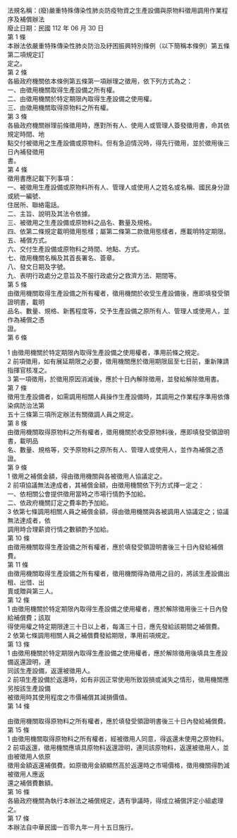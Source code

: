 法規名稱：(廢)嚴重特殊傳染性肺炎防疫物資之生產設備與原物料徵用調用作業程序及補償辦法  
廢止日期：民國 112 年 06 月 30 日  
第 1 條  
本辦法依嚴重特殊傳染性肺炎防治及紓困振興特別條例（以下簡稱本條例）第五條第二項規定訂  
定之。  
第 2 條  
各級政府機關依本條例第五條第一項辦理之徵用，依下列方式為之：  
一、由徵用機關取得生產設備之所有權。  
二、由徵用機關於特定期限內取得生產設備之使用權。  
三、由徵用機關取得原物料之所有權。  
第 3 條  
各級政府機關辦理前條徵用時，應對所有人、使用人或管理人簽發徵用書，命其依規定時間、地  
點交付被徵用之生產設備或原物料。但有急迫情況時，得先行徵用，並於徵用後三日內補發徵用  
書。  
第 4 條  
徵用書應記載下列事項：  
一、被徵用生產設備或原物料所有人、管理人或使用人之姓名或名稱、國民身分證或統一編號、  
住居所、聯絡電話。  
二、主旨、說明及其法令依據。  
三、被徵用之生產設備或原物料之品名、數量及規格。  
四、依第二條規定載明徵用態樣；屬第二條第二款徵用態樣者，應載明特定期限。  
五、補償方式。  
六、交付生產設備或原物料之時間、地點、方式。  
七、徵用機關名稱及其首長署名、簽章。  
八、發文日期及字號。  
九、表明行政處分之意旨及不服行政處分之救濟方法、期間等。  
第 5 條  
由徵用機關取得生產設備之所有權者，徵用機關於收受生產設備後，應即填發受領證明書，載明  
品名、數量、規格、新舊程度等，交予生產設備之原所有人、管理人或使用人，並作為補償之憑  
證。  
第 6 條  


1 由徵用機關於特定期限內取得生產設備之使用權者，準用前條之規定。  
2 前項徵用，如有展延期限之必要，徵用機關應於徵用期限屆至七日前，重新陳請指揮官核准之。  
3 第一項徵用，於徵用原因消滅後，應於十日內解除徵用，並發給解除徵用書。  
第 7 條  
徵用生產設備者，如需調用相關人員操作生產設備時，其調用之作業程序準用依傳染病防治法第  
五十三條第三項所定辦法有關徵調人員之規定。  
第 8 條  
由徵用機關取得原物料之所有權者，徵用機關於收受原物料後，應即填發受領證明書，載明品  
名、數量、規格等，交予原物料之原所有人、管理人或使用人，並作為補償之憑證。  
第 9 條  
1 徵用之補償金額，得由徵用機關與各被徵用人協議定之。  
2 前項協議無法達成者，其補償金額，由徵用機關依下列方式擇一定之：  
一、依相關公會提供徵用當時之市場行情酌予加給。  
二、依政府機關訂定之費率酌予加給。  
3 依第七條調用相關人員之補償金額，得由徵用機關與各被調用人協議定之；協議無法達成者，依  
調用時合理薪資行情之數額酌予加給。  
第 10 條  
由徵用機關取得生產設備之所有權者，應於填發受領證明書後三十日內發給補償費。  
第 11 條  
由徵用機關取得生產設備之所有權者，徵用機關得為徵用之目的，將該生產設備出租、出借、出  
賣或贈與第三人。  
第 12 條  
1 由徵用機關於特定期限內取得生產設備之使用權者，應於解除徵用後三十日內發給補償費；該取  
得使用權之特定期限達三十日以上者，每滿三十日，應先發給該期間之補償費。  
2 依第七條調用相關人員之補償費發給期限，準用前項規定。  
第 13 條  
1 由徵用機關於特定期限內取得生產設備之使用權者，應於解除徵用後填具生產設備返還證明，連  
同該生產設備，返還被徵用人。  
2 前項生產設備於返還時，如有非因正常使用所致毀損或滅失之情形，徵用機關應另按該生產設備  
被徵用時其使用程度之市價補償其減損價值。  
第 14 條  


由徵用機關取得原物料之所有權者，應於填發受領證明書後三十日內發給補償費。  
第 15 條  
1 由徵用機關取得原物料之所有權者，經被徵用人同意，得返還未使用之原物料。  
2 前項返還，徵用機關應填具原物料返還證明，連同該原物料，返還被徵用人，並由被徵用人依原  
徵用金額返還補償費。如原徵用金額顯然高於返還時之市場價格，徵用機關得酌減被徵用人應返  
還之補償費數額。  
第 16 條  
各級政府機關為執行本辦法之補償規定，遇有爭議時，得成立補償評定小組處理之。  
第 17 條  
本辦法自中華民國一百零九年一月十五日施行。  


